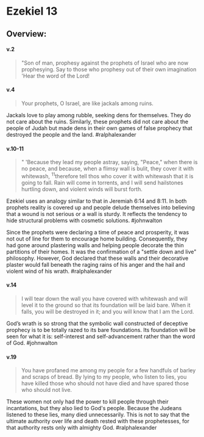 # Ezekiel 13

## Overview:


#### v.2
>"Son of man, prophesy against the prophets of Israel who are now prophesying. Say to those who prophesy out of their own imagination 'Hear the word of the Lord!

#### v.4
>Your prophets, O Israel, are like jackals among ruins.

Jackals love to play among rubble, seeking dens for themselves. They do not care about the ruins. Similarly, these prophets did not care about the people of Judah but made dens in their own games of false prophecy that destroyed the people and the land.
#ralphalexander  

#### v.10-11
>" 'Because they lead my people astray, saying, "Peace," when there is no peace, and because, when a flimsy wall is bulit, they cover it with whitewash, <sup>11</sup>therefore tell thos who cover it with whitewash that it is going to fall. Rain will come in torrents, and I will send hailstones hurtling down, and violent winds will burst forth.

Ezekiel uses an analogy similar to that in Jeremiah 6:14 and 8:11. In both prophets reality is covered up and people delude themselves into believing that a wound is not serious or a wall is sturdy. It reflects the tendency to hide structural problems with cosmetic solutions.
#johnwalton 

Since the prophets were declaring a time of peace and prosperity, it was not out of line for them to encourage home building. Consequently, they had gone around plastering walls and helping people decorate the thin partitions of their homes. It was the confirmation of a "settle down and live" philosophy. However, God declared that these walls and their decorative plaster would fall beneath the raging rains of his anger and the hail and violent wind of his wrath.
#ralphalexander  

#### v.14
>I will tear down the wall you have covered with whitewash and will level it to the ground so that its foundation will be laid bare. When it falls, you will be destroyed in it; and you will know that I am the Lord.

God’s wrath is so strong that the symbolic wall constructed of deceptive prophecy is to be totally razed to its bare foundations. Its foundation will be seen for what it is: self-interest and self-advancement rather than the word of God.
#johnwalton 

#### v.19
>You have profaned me among my people for a few handfuls of barley and scraps of bread. By lying to my people, who listen to lies, you have killed those who should not have died and have spared those who should not live.

These women not only had the power to kill people through their incantations, but they also lied to God's people. Because the Judeans listened to these lies, many died unnecessarily. This is not to say that the ultimate authority over life and death rested with these prophetesses, for that authority rests only with almighty God.
#ralphalexander  
